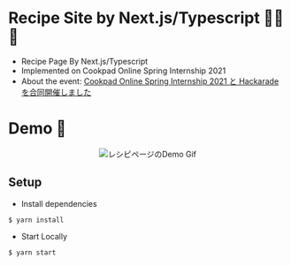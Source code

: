 # Recipe Site by Next.js/Typescript 🍛🍣🍦

- Recipe Page By Next.js/Typescript
- Implemented on Cookpad Online Spring Internship 2021
- About the event: [Cookpad Online Spring Internship 2021 と Hackarade を合同開催しました
](https://techlife.cookpad.com/entry/internship-2021-spring)

# Demo 🤩

<div align="center">
<img src="https://user-images.githubusercontent.com/57289763/137630775-424a2d94-8dbf-455d-8688-b3378802db98.gif" alt="レシピページのDemo Gif" />
</div>

## Setup

- Install dependencies

```
$ yarn install
```
- Start Locally

```
$ yarn start
```
